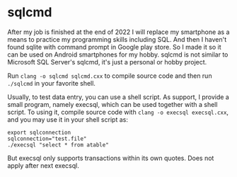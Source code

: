 # sqlcmd

After my job is finished at the end of 2022 I will replace my smartphone as a means to practice my programming skills including SQL. And then I haven't found sqlite with command prompt in Google play store. So I made it so it can be used on Android smartphones for my hobby. sqlcmd is not similar to Microsoft SQL Server's sqlcmd, it's just a personal or hobby project.

Run `clang -o sqlcmd sqlcmd.cxx` to compile source code and then run `./sqlcmd` in your favorite shell.

Usually, to test data entry, you can use a shell script.  As support, I provide a small program, namely execsql, which can be used together with a shell script. To using it, compile source code with `clang -o execsql execsql.cxx`, and you may use it in your shell script as:

```
export sqlconnection
sqlconnection="test.file"
./execsql "select * from atable"
```

But execsql only supports transactions within its own quotes. Does not apply after next execsql.
